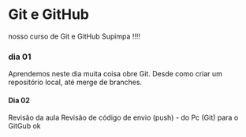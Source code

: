# Git e GitHub

nosso curso de Git e GitHub Supimpa !!!!

### dia 01

Aprendemos neste dia muita coisa obre Git.
Desde como criar um repositório local, até merge de branches.

#### Dia 02

Revisão da aula
Revisão de código de envio (push) - do Pc (Git) para o GitGub
ok
